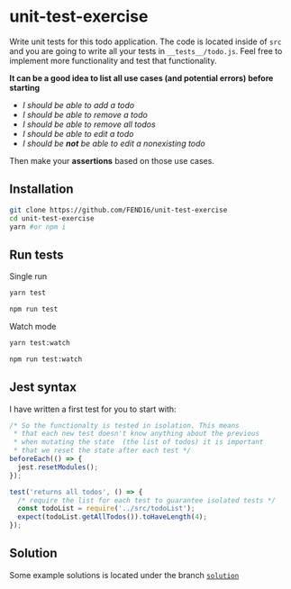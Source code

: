 # unit-test-exercise

Write unit tests for this todo application. The code is located inside of `src` and you are going to write all your tests in `__tests__/todo.js`. Feel free to implement more functionality and test that functionality.

**It can be a good idea to list all use cases (and potential errors) before starting**
* _I should be able to add a todo_
* _I should be able to remove a todo_
* _I should be able to remove all todos_
* _I should be able to edit a todo_
* _I should be **not** be able to edit a nonexisting todo_

Then make your **assertions** based on those use cases.

## Installation

```bash
git clone https://github.com/FEND16/unit-test-exercise
cd unit-test-exercise
yarn #or npm i
```

## Run tests

Single run
```bash
yarn test
```
```bash
npm run test
```

Watch mode
```bash
yarn test:watch
```
```bash
npm run test:watch
```

## Jest syntax

I have written a first test for you to start with:
```js
/* So the functionalty is tested in isolation. This means
 * that each new test doesn't know anything about the previous
 * when mutating the state  (the list of todos) it is important
 * that we reset the state after each test */
beforeEach(() => {
  jest.resetModules();
});

test('returns all todos', () => {
  /* require the list for each test to guarantee isolated tests */
  const todoList = require('../src/todoList');
  expect(todoList.getAllTodos()).toHaveLength(4);
});
```

## Solution

Some example solutions is located under the branch [`solution`]()